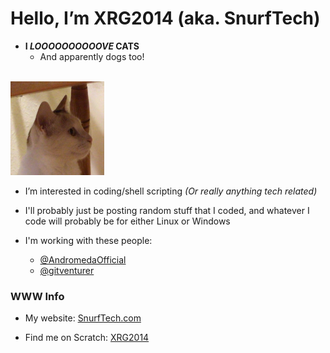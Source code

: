 # **Hello, I’m XRG2014 (aka. SnurfTech)**
- **I _LOOOOOOOOOOVE_ CATS**<br>
  - And apparently dogs too!
<br>
<img src="https://raw.githubusercontent.com/XRG2014/XRG2014/main/assets/images/Favicon%203.png" width="150px" height="150px"/>
<br>

- I’m interested in coding/shell scripting <i>(Or really anything tech related)</i>

- I'll probably just be posting random stuff that I coded, and whatever I code will probably be for either Linux or Windows

- I'm working with these people:

  - [@AndromedaOfficial](https://github.com/AndromedaOfficial)
  - [@gitventurer](https://github.com/gitventurer)

### WWW Info

- My website: <a href="https://www.snurftech.com" target="_blank">SnurfTech.com</a>

- Find me on Scratch: <a href="https://scratch.mit.edu/users/XRG2014/" target="_blank">XRG2014</a>
<!---
XRG2014/XRG2014 is a ✨ special ✨ repository because its `README.md` (this file) appears on your GitHub profile.
You can click the Preview link to take a look at your changes.
--->
